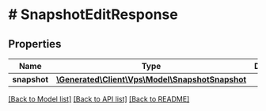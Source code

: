 # # SnapshotEditResponse

## Properties

Name | Type | Description | Notes
------------ | ------------- | ------------- | -------------
**snapshot** | [**\Generated\Client\Vps\Model\SnapshotSnapshot**](SnapshotSnapshot.md) |  | [optional]

[[Back to Model list]](../../README.md#models) [[Back to API list]](../../README.md#endpoints) [[Back to README]](../../README.md)
